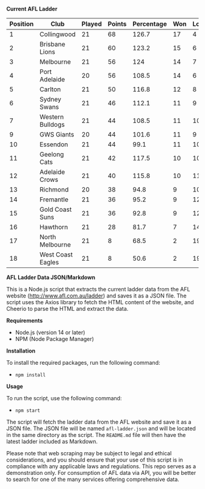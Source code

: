 **Current AFL Ladder**

| Position | Club | Played | Points | Percentage | Won | Lost | Drawn | PF | PA |
| -------- | ---- | ------ | ------ | ---------- | --- | ---- | ----- | -- | -- |
| 1 | Collingwood | 21 | 68 | 126.7 | 17 | 4 | 0 | 1941 | 1532 |
| 2 | Brisbane Lions | 21 | 60 | 123.2 | 15 | 6 | 0 | 1984 | 1611 |
| 3 | Melbourne | 21 | 56 | 124 | 14 | 7 | 0 | 1915 | 1544 |
| 4 | Port Adelaide | 20 | 56 | 108.5 | 14 | 6 | 0 | 1845 | 1700 |
| 5 | Carlton | 21 | 50 | 116.8 | 12 | 8 | 1 | 1758 | 1505 |
| 6 | Sydney Swans | 21 | 46 | 112.1 | 11 | 9 | 1 | 1920 | 1713 |
| 7 | Western Bulldogs | 21 | 44 | 108.5 | 11 | 10 | 0 | 1730 | 1595 |
| 9 | GWS Giants | 20 | 44 | 101.6 | 11 | 9 | 0 | 1666 | 1640 |
| 10 | Essendon | 21 | 44 | 99.1 | 11 | 10 | 0 | 1771 | 1787 |
| 11 | Geelong Cats | 21 | 42 | 117.5 | 10 | 10 | 1 | 1954 | 1663 |
| 12 | Adelaide Crows | 21 | 40 | 115.8 | 10 | 11 | 0 | 1997 | 1725 |
| 13 | Richmond | 20 | 38 | 94.8 | 9 | 10 | 1 | 1635 | 1724 |
| 14 | Fremantle | 21 | 36 | 95.2 | 9 | 12 | 0 | 1684 | 1768 |
| 15 | Gold Coast Suns | 21 | 36 | 92.8 | 9 | 12 | 0 | 1655 | 1783 |
| 16 | Hawthorn | 21 | 28 | 81.7 | 7 | 14 | 0 | 1570 | 1921 |
| 17 | North Melbourne | 21 | 8 | 68.5 | 2 | 19 | 0 | 1453 | 2120 |
| 18 | West Coast Eagles | 21 | 8 | 50.6 | 2 | 19 | 0 | 1248 | 2466 |

**AFL Ladder Data JSON/Markdown**

This is a Node.js script that extracts the current ladder data from the AFL website (http://www.afl.com.au/ladder) and saves it as a JSON file. The script uses the Axios library to fetch the HTML content of the website, and Cheerio to parse the HTML and extract the data.

**Requirements**

- Node.js (version 14 or later)
- NPM (Node Package Manager)

**Installation**

To install the required packages, run the following command:

 - `npm install`

**Usage**

To run the script, use the following command:

 - `npm start`

The script will fetch the ladder data from the AFL website and save it as a JSON file. The JSON file will be named `afl-ladder.json` and will be located in the same directory as the script. The `README.md` file will then have the latest ladder included as Markdown.

Please note that web scraping may be subject to legal and ethical considerations, and you should ensure that your use of this script is in compliance with any applicable laws and regulations. This repo serves as a demonstration only. For consumption of AFL data via API, you will be better to search for one of the many services offering comprehensive data.
